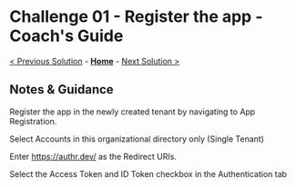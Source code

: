 # Challenge 01 - Register the app - Coach's Guide 

[< Previous Solution](./Solution-00.md) - **[Home](./README.md)** - [Next Solution >](./Solution-02.md)

## Notes & Guidance


Register the app in the newly created tenant by navigating to App Registration.

Select Accounts in this organizational directory only (Single Tenant)

Enter https://authr.dev/ as the Redirect URIs.

Select the Access Token and ID Token checkbox in the Authentication tab
